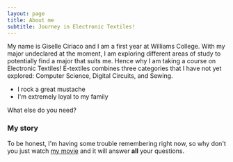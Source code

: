 ```yaml
---
layout: page
title: About me
subtitle: Journey in Electronic Textiles!
---
```


My name is Giselle Ciriaco and I am a first year at Williams College. With my major undeclared at the moment, I am exploring different areas of study to potentially find a major that suits me. Hence why I am taking a course on Electronic Textiles! E-textiles combines three categories that I have not yet explored: Computer Science, Digital Circuits, and Sewing. 

- I rock a great mustache
- I'm extremely loyal to my family

What else do you need?

### My story

To be honest, I'm having some trouble remembering right now, so why don't you just watch [my movie](https://en.wikipedia.org/wiki/The_Princess_Bride_%28film%29) and it will answer **all** your questions.
